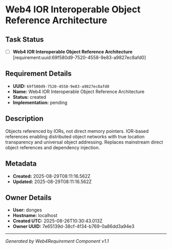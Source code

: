 # Web4 IOR Interoperable Object Reference Architecture

## Task Status
- [ ] **Web4 IOR Interoperable Object Reference Architecture** [requirement:uuid:69f580d9-7520-4558-9e83-a9827ec8afd0]

## Requirement Details

- **UUID:** `69f580d9-7520-4558-9e83-a9827ec8afd0`
- **Name:** Web4 IOR Interoperable Object Reference Architecture
- **Status:** created
- **Implementation:** pending

## Description

Objects referenced by IORs, not direct memory pointers. IOR-based references enabling distributed object networks with true location transparency and universal object addressing. Replaces mainstream direct object references and dependency injection.

## Metadata

- **Created:** 2025-08-29T08:11:16.562Z
- **Updated:** 2025-08-29T08:11:16.562Z

## Owner Details

- **User:** donges
- **Hostname:** localhost
- **Created UTC:** 2025-08-26T10:30:43.013Z
- **Owner UUID:** 7e65139d-38cf-4f34-b769-0a86dd3a94e3

---

*Generated by Web4Requirement Component v1.1*